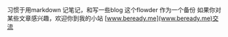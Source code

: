 习惯于用markdown 记笔记，和写一些blog
这个flowder 作为一个备份
如果你对某些文章感兴趣，欢迎你到我的小站 [www.beready.me](www.beready.me)交流
 
